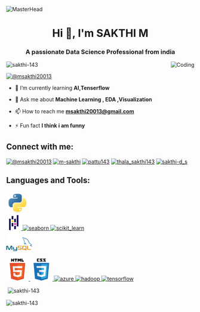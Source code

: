 ![MasterHead](https://www.uat.edu/media/data-science-banner.png)
<h1 align="center">Hi 👋, I'm SAKTHI M</h1>
<h3 align="center">A passionate Data Science Professional from india</h3>
<div style="float: right;">
    <img alt="Coding" width="1000" align"center" src="https://granroyalleigarape.com.br/wp-content/uploads/2021/05/programmer.gif">
</div>

<p align="left"> <img src="https://komarev.com/ghpvc/?username=sakthi-143&label=Profile%20views&color=0e75b6&style=flat" alt="sakthi-143" /> </p>

<p align="left"> <a href="https://twitter.com/@msakthi20013" target="blank"><img src="https://img.shields.io/twitter/follow/@msakthi20013?logo=twitter&style=for-the-badge" alt="@msakthi20013" /></a> </p>

- 🌱 I’m currently learning **AI,Tenserflow**

- 💬 Ask me about **Machine Learning , EDA ,Visualization**

- 📫 How to reach me **msakthi20013@gmail.com**

- ⚡ Fun fact **I think i am funny**

<h2 align="left">Connect with me:</h2>
<p align="left" >
<a href="https://twitter.com/@msakthi20013" target="blank"><img align="center" src="https://raw.githubusercontent.com/rahuldkjain/github-profile-readme-generator/master/src/images/icons/Social/twitter.svg" alt="@msakthi20013" height="40" width="50" /></a>
<a href="https://linkedin.com/in/m-sakthi" target="blank"><img align="center" src="https://raw.githubusercontent.com/rahuldkjain/github-profile-readme-generator/master/src/images/icons/Social/linked-in-alt.svg" alt="m-sakthi" height="40" width="50" /></a>
<a href="https://kaggle.com/pattu143" target="blank"><img align="center" src="https://raw.githubusercontent.com/rahuldkjain/github-profile-readme-generator/master/src/images/icons/Social/kaggle.svg" alt="pattu143" height="40" width="50" /></a>
<a href="https://instagram.com/thala_sakthi143" target="blank"><img align="center" src="https://raw.githubusercontent.com/rahuldkjain/github-profile-readme-generator/master/src/images/icons/Social/instagram.svg" alt="thala_sakthi143" height="40" width="50" /></a>
<a href="https://www.leetcode.com/sakthi-d_s" target="blank"><img align="center" src="https://raw.githubusercontent.com/rahuldkjain/github-profile-readme-generator/master/src/images/icons/Social/leet-code.svg" alt="sakthi-d_s" height="40" width="50" /></a>
</p>

## Languages and Tools:

<div align="left">
    <a href="https://www.python.org" target="_blank" rel="noopener noreferrer">
        <img src="https://raw.githubusercontent.com/devicons/devicon/master/icons/python/python-original.svg" alt="python" width="60" height="60"/>
    </a>
</div>

<div align="left">
    <a href="https://pandas.pydata.org/" target="_blank" rel="noopener noreferrer">
        <img src="https://raw.githubusercontent.com/devicons/devicon/2ae2a900d2f041da66e950e4d48052658d850630/icons/pandas/pandas-original.svg" alt="pandas" width="40" height="40"/>
    </a>
    <a href="https://seaborn.pydata.org/" target="_blank" rel="noopener noreferrer">
        <img src="https://seaborn.pydata.org/_images/logo-mark-lightbg.svg" alt="seaborn" width="40" height="40"/>
    </a>
    <a href="https://scikit-learn.org/" target="_blank" rel="noopener noreferrer">
        <img src="https://upload.wikimedia.org/wikipedia/commons/0/05/Scikit_learn_logo_small.svg" alt="scikit_learn" width="40" height="40"/>
    </a>
    
</div>
<div align="left">
    <a href="https://www.mysql.com/" target="_blank" rel="noopener noreferrer">
        <img src="https://raw.githubusercontent.com/devicons/devicon/master/icons/mysql/mysql-original-wordmark.svg" alt="mysql" width="70" height="70"/>
    </a>
</div>
<div align="left">
    <a href="https://www.w3.org/html/" target="_blank" rel="noopener noreferrer">
        <img src="https://raw.githubusercontent.com/devicons/devicon/master/icons/html5/html5-original-wordmark.svg" alt="html5" width="60" height="60"/>
    </a>
    <a href="https://www.w3schools.com/css/" target="_blank" rel="noopener noreferrer">
        <img src="https://raw.githubusercontent.com/devicons/devicon/master/icons/css3/css3-original-wordmark.svg" alt="css3" width="60" height="60"/>
    </a>
    <a href="https://azure.microsoft.com/en-in/" target="_blank" rel="noopener noreferrer">
        <img src="https://www.vectorlogo.zone/logos/microsoft_azure/microsoft_azure-icon.svg" alt="azure" width="60" height="60"/>
    </a>
    <a href="https://hadoop.apache.org/" target="_blank" rel="noopener noreferrer">
        <img src="https://www.vectorlogo.zone/logos/apache_hadoop/apache_hadoop-icon.svg" alt="hadoop" width="50" height="50"/>
    </a>
    <a href="https://www.tensorflow.org" target="_blank" rel="noopener noreferrer">
        <img src="https://www.vectorlogo.zone/logos/tensorflow/tensorflow-icon.svg" alt="tensorflow" width="50" height="50"/>
    </a>
</div>



<p>&nbsp;<img align="center" src="https://github-readme-stats.vercel.app/api?username=sakthi-143&show_icons=true&locale=en" alt="sakthi-143" /></p>

<p><img align="center" src="https://github-readme-streak-stats.herokuapp.com/?user=sakthi-143&" alt="sakthi-143" /></p>

